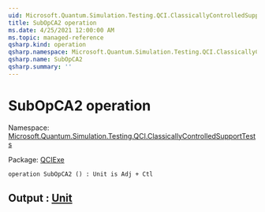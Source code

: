 ```yaml
---
uid: Microsoft.Quantum.Simulation.Testing.QCI.ClassicallyControlledSupportTests.SubOpCA2
title: SubOpCA2 operation
ms.date: 4/25/2021 12:00:00 AM
ms.topic: managed-reference
qsharp.kind: operation
qsharp.namespace: Microsoft.Quantum.Simulation.Testing.QCI.ClassicallyControlledSupportTests
qsharp.name: SubOpCA2
qsharp.summary: ''
---
```


# SubOpCA2 operation

Namespace: [Microsoft.Quantum.Simulation.Testing.QCI.ClassicallyControlledSupportTests](xref:Microsoft.Quantum.Simulation.Testing.QCI.ClassicallyControlledSupportTests)

Package: [QCIExe](https://nuget.org/packages/QCIExe)




```qsharp
operation SubOpCA2 () : Unit is Adj + Ctl
```


## Output : [Unit](xref:microsoft.quantum.qsharp.valueliterals#unit-literal)

